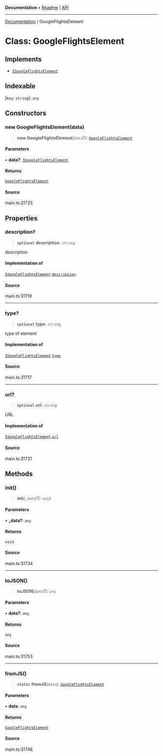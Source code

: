**Documentation** • [Readme](../README.md) \| [API](../globals.md)

***

[Documentation](../README.md) / GoogleFlightsElement

# Class: GoogleFlightsElement

## Implements

- [`IGoogleFlightsElement`](../interfaces/IGoogleFlightsElement.md)

## Indexable

 \[`key`: `string`\]: `any`

## Constructors

### new GoogleFlightsElement(data)

> **new GoogleFlightsElement**(`data`?): [`GoogleFlightsElement`](GoogleFlightsElement.md)

#### Parameters

• **data?**: [`IGoogleFlightsElement`](../interfaces/IGoogleFlightsElement.md)

#### Returns

[`GoogleFlightsElement`](GoogleFlightsElement.md)

#### Source

main.ts:31725

## Properties

### description?

> **`optional`** **description**: `string`

description

#### Implementation of

[`IGoogleFlightsElement`](../interfaces/IGoogleFlightsElement.md).[`description`](../interfaces/IGoogleFlightsElement.md#description)

#### Source

main.ts:31719

***

### type?

> **`optional`** **type**: `string`

type of element

#### Implementation of

[`IGoogleFlightsElement`](../interfaces/IGoogleFlightsElement.md).[`type`](../interfaces/IGoogleFlightsElement.md#type)

#### Source

main.ts:31717

***

### url?

> **`optional`** **url**: `string`

URL

#### Implementation of

[`IGoogleFlightsElement`](../interfaces/IGoogleFlightsElement.md).[`url`](../interfaces/IGoogleFlightsElement.md#url)

#### Source

main.ts:31721

## Methods

### init()

> **init**(`_data`?): `void`

#### Parameters

• **\_data?**: `any`

#### Returns

`void`

#### Source

main.ts:31734

***

### toJSON()

> **toJSON**(`data`?): `any`

#### Parameters

• **data?**: `any`

#### Returns

`any`

#### Source

main.ts:31753

***

### fromJS()

> **`static`** **fromJS**(`data`): [`GoogleFlightsElement`](GoogleFlightsElement.md)

#### Parameters

• **data**: `any`

#### Returns

[`GoogleFlightsElement`](GoogleFlightsElement.md)

#### Source

main.ts:31746
